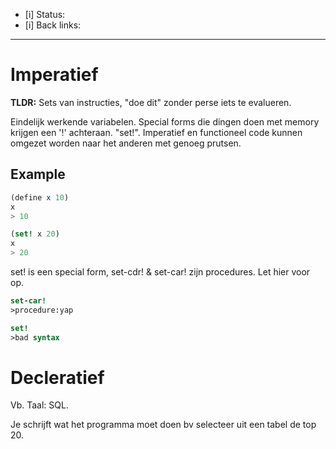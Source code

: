 - [i] Status: 
- [i] Back links: 
___
# Imperatief
**TLDR:** Sets van instructies, "doe dit" zonder perse iets te evalueren.

Eindelijk werkende variabelen. Special forms die dingen doen met memory krijgen een '!' achteraan. "set!".
Imperatief en functioneel code kunnen omgezet worden naar het anderen met genoeg prutsen.


## Example
```scheme
(define x 10)
x
> 10

(set! x 20)
x
> 20
```


set! is een special form, set-cdr! & set-car! zijn procedures. Let hier voor op.

```scheme
set-car!
>procedure:yap

set!
>bad syntax
```

# Decleratief 
Vb. Taal: SQL.

Je schrijft wat het programma moet doen bv selecteer uit een tabel de top 20.


